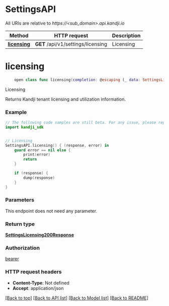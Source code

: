 # SettingsAPI

All URIs are relative to *https://<sub_domain>.api.kandji.io*

Method | HTTP request | Description
------------- | ------------- | -------------
[**licensing**](SettingsAPI.md#licensing) | **GET** /api/v1/settings/licensing | Licensing


# **licensing**
```swift
    open class func licensing(completion: @escaping (_ data: SettingsLicensing200Response?, _ error: Error?) -> Void)
```

Licensing

Returns Kandji tenant licensing and utilization information.

### Example
```swift
// The following code samples are still beta. For any issue, please report via http://github.com/OpenAPITools/openapi-generator/issues/new
import kandji_sdk


// Licensing
SettingsAPI.licensing() { (response, error) in
    guard error == nil else {
        print(error)
        return
    }

    if (response) {
        dump(response)
    }
}
```

### Parameters
This endpoint does not need any parameter.

### Return type

[**SettingsLicensing200Response**](SettingsLicensing200Response.md)

### Authorization

[bearer](../README.md#bearer)

### HTTP request headers

 - **Content-Type**: Not defined
 - **Accept**: application/json

[[Back to top]](#) [[Back to API list]](../README.md#documentation-for-api-endpoints) [[Back to Model list]](../README.md#documentation-for-models) [[Back to README]](../README.md)

